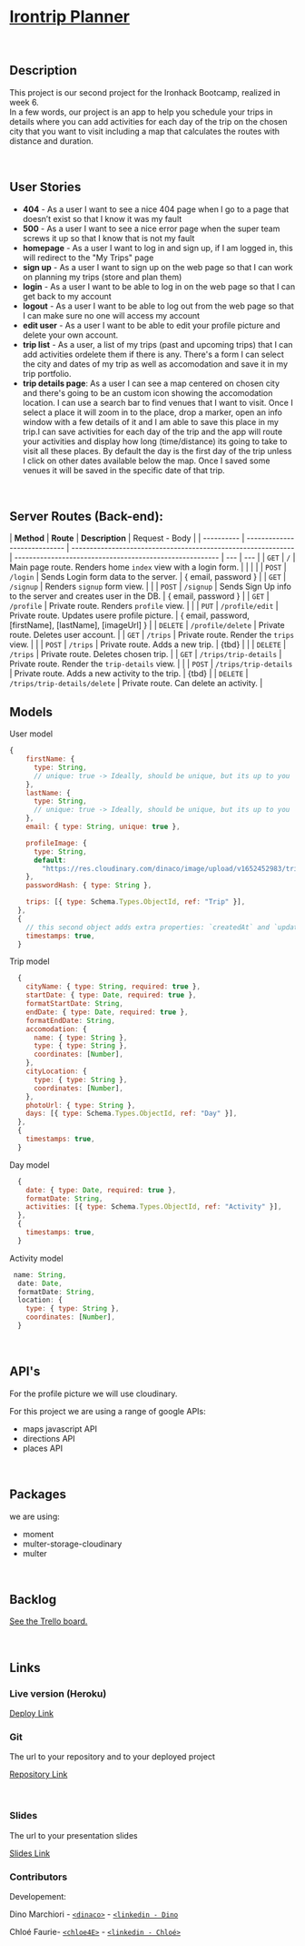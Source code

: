 # [Irontrip Planner](https://ih-tripplanner.cyclic.app/)

<br>

## Description

This project is our second project for the Ironhack Bootcamp, realized in week 6.
<br> In a few words, our project is an app to help you schedule your trips in details where you can add activities for each day of the trip on the chosen city that you want to visit including a map that calculates the routes with distance and duration.

<br>

## User Stories

- **404** - As a user I want to see a nice 404 page when I go to a page that doesn’t exist so that I know it was my fault
- **500** - As a user I want to see a nice error page when the super team screws it up so that I know that is not my fault
- **homepage** - As a user I want to log in and sign up, if I am logged in, this will redirect to the "My Trips" page
- **sign up** - As a user I want to sign up on the web page so that I can work on planning my trips (store and plan them)
- **login** - As a user I want to be able to log in on the web page so that I can get back to my account
- **logout** - As a user I want to be able to log out from the web page so that I can make sure no one will access my account
- **edit user** - As a user I want to be able to edit your profile picture and delete your own account.
- **trip list** - As a user, a list of my trips (past and upcoming trips) that I can add activities ordelete them if there is any. There's a form I can select the city and dates of my trip as well as accomodation and save it in my trip portfolio.
- **trip details page**: As a user I can see a map centered on chosen city and there's going to be an custom icon showing the accomodation location. I can use a search bar to find venues that I want to visit. Once I select a place it will zoom in to the place, drop a marker, open an info window with a few details of it and I am able to save this place in my trip.I can save activities for each day of the trip and the app will route your activities and display how long (time/distance) its going to take to visit all these places.
  By default the day is the first day of the trip unless I click on other dates available below the map.
  Once I saved some venues it will be saved in the specific date of that trip.

<br>

## Server Routes (Back-end):

| **Method** | **Route**                    | **Description**                                               | Request - Body                                           |
| ---------- | ---------------------------- | ------------------------------------------------------------- | -------------------------------------------------------- | --- | --- |
| `GET`      | `/`                          | Main page route. Renders home `index` view with a login form. |                                                          |     |     |
| `POST`     | `/login`                     | Sends Login form data to the server.                          | { email, password }                                      |
| `GET`      | `/signup`                    | Renders `signup` form view.                                   |                                                          |
| `POST`     | `/signup`                    | Sends Sign Up info to the server and creates user in the DB.  | { email, password }                                      |
| `GET`      | `/profile`                   | Private route. Renders `profile` view.                        |                                                          |
| `PUT`      | `/profile/edit`              | Private route. Updates usere profile picture.                 | { email, password, [firstName], [lastName], [imageUrl] } |
| `DELETE`   | `/profile/delete`            | Private route. Deletes user account.                          |
| `GET`      | `/trips`                     | Private route. Render the `trips` view.                       |                                                          |
| `POST`     | `/trips`                     | Private route. Adds a new trip.                               | {tbd}                                                    |     |
| `DELETE`   | `/trips`                     | Private route. Deletes chosen trip.                           |
| `GET`      | `/trips/trip-details`        | Private route. Render the `trip-details` view.                |                                                          |
| `POST`     | `/trips/trip-details`        | Private route. Adds a new activity to the trip.               | {tbd}                                                    |
| `DELETE`   | `/trips/trip-details/delete` | Private route. Can delete an activity.                        |

## Models

User model

```javascript
{
    firstName: {
      type: String,
      // unique: true -> Ideally, should be unique, but its up to you
    },
    lastName: {
      type: String,
      // unique: true -> Ideally, should be unique, but its up to you
    },
    email: { type: String, unique: true },

    profileImage: {
      type: String,
      default:
        "https://res.cloudinary.com/dinaco/image/upload/v1652452983/trip-planner-project/no-pic_d1kqun.jpg",
    },
    passwordHash: { type: String },

    trips: [{ type: Schema.Types.ObjectId, ref: "Trip" }],
  },
  {
    // this second object adds extra properties: `createdAt` and `updatedAt`
    timestamps: true,
  }

```

Trip model

```javascript
  {
    cityName: { type: String, required: true },
    startDate: { type: Date, required: true },
    formatStartDate: String,
    endDate: { type: Date, required: true },
    formatEndDate: String,
    accomodation: {
      name: { type: String },
      type: { type: String },
      coordinates: [Number],
    },
    cityLocation: {
      type: { type: String },
      coordinates: [Number],
    },
    photoUrl: { type: String },
    days: [{ type: Schema.Types.ObjectId, ref: "Day" }],
  },
  {
    timestamps: true,
  }

```

Day model

```javascript
  {
    date: { type: Date, required: true },
    formatDate: String,
    activities: [{ type: Schema.Types.ObjectId, ref: "Activity" }],
  },
  {
    timestamps: true,
  }

```

Activity model

```javascript
 name: String,
  date: Date,
  formatDate: String,
  location: {
    type: { type: String },
    coordinates: [Number],
  }

```

<br>

## API's

For the profile picture we will use cloudinary.

For this project we are using a range of google APIs:

- maps javascript API
- directions API
- places API

<br>

## Packages

we are using:

- moment
- multer-storage-cloudinary
- multer

<br>

## Backlog

[See the Trello board.](https://trello.com/b/jGq8LQpx/project-2-chloe-and-dino)

<br>

## Links

### Live version (Heroku)

[Deploy Link](https://ih-tripplanner.cyclic.app/)

### Git

The url to your repository and to your deployed project

[Repository Link](https://github.com/dinaco/trip-planner)

<br>

### Slides

The url to your presentation slides

[Slides Link](https://docs.google.com/presentation/d/1DhmMazw1mIWSqo6f-XONlO3093hvUjTPUwPq8enHHGs/edit?usp=sharing)

### Contributors

Developement:

Dino Marchiori - [`<dinaco>`](https://github.com/dinaco) - [`<linkedin - Dino`](https://www.linkedin.com/in/dino-marchiori/)

Chloé Faurie- [`<chloe4E>`](https://github.com/chloe4E) - [`<linkedin - Chloé>`](https://www.linkedin.com/in/chlo%C3%A9-faurie/)
